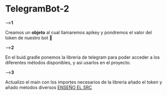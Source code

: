 # TelegramBot-2 

-->**1** 

Creamos un **objeto** al cual llamaremos apikey y pondremos el valor del token de nuestro bot 🥰

-->**2**

En el buid.gradle ponemos la libreria de telegram para poder acceder a los diferentes métodos disponibles, y asi usarlos en el proyecto.

-->**3**

Actualizo el main con los importes necesarios de la libreria añado el token y añado metodos diversos 
[ENSEÑO EL SRC](/src/main/kotlin/)
